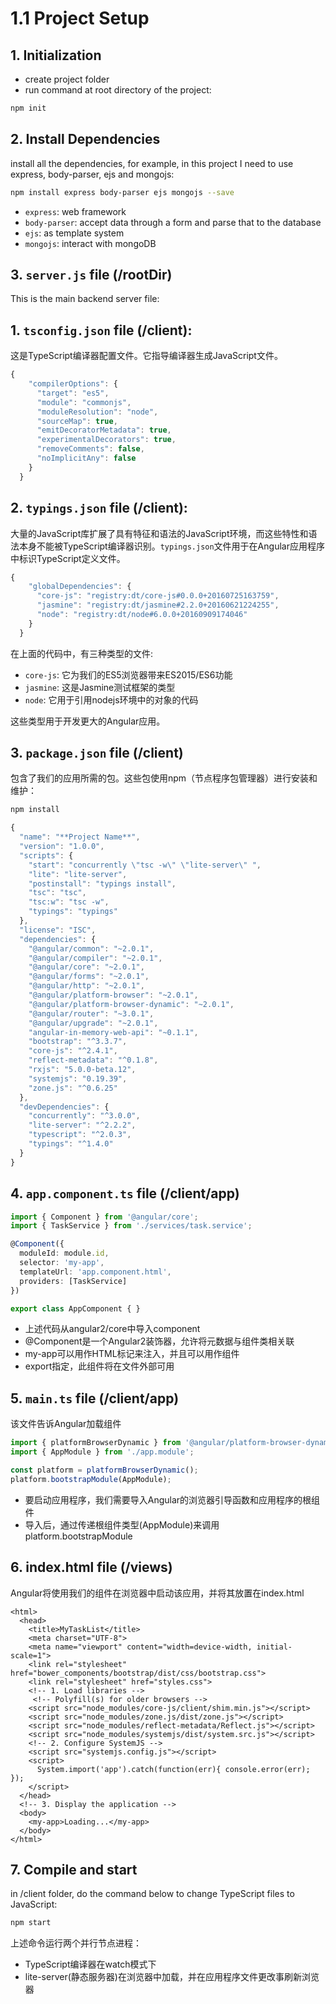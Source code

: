 # 1.1 Project Setup

## 1. Initialization

* create project folder
* run command at root directory of the project:

```bash
npm init
```

## 2. Install Dependencies

install all the dependencies, for example, in this project I need to use express, body-parser, ejs and mongojs:

```bash
npm install express body-parser ejs mongojs --save
```

* `express`: web framework
* `body-parser`: accept data through a form and parse that to the database
* `ejs`: as template system
* `mongojs`: interact with mongoDB

## 3. `server.js` file \(/rootDir\)

This is the main backend server file:



## 1. `tsconfig.json` file \(/client\):

这是TypeScript编译器配置文件。它指导编译器生成JavaScript文件。

```javascript
{
    "compilerOptions": {
      "target": "es5",
      "module": "commonjs",
      "moduleResolution": "node",
      "sourceMap": true,
      "emitDecoratorMetadata": true,
      "experimentalDecorators": true,
      "removeComments": false,
      "noImplicitAny": false
    }
  } 
```

## 2. `typings.json` file \(/client\):

大量的JavaScript库扩展了具有特征和语法的JavaScript环境，而这些特性和语法本身不能被TypeScript编译器识别。`typings.json`文件用于在Angular应用程序中标识TypeScript定义文件。

```javascript
{
    "globalDependencies": {
      "core-js": "registry:dt/core-js#0.0.0+20160725163759",
      "jasmine": "registry:dt/jasmine#2.2.0+20160621224255",
      "node": "registry:dt/node#6.0.0+20160909174046"
    }
  }
```

在上面的代码中，有三种类型的文件:

* `core-js`: 它为我们的ES5浏览器带来ES2015/ES6功能
* `jasmine`: 这是Jasmine测试框架的类型
* `node`: 它用于引用nodejs环境中的对象的代码

这些类型用于开发更大的Angular应用。

## 3. `package.json` file \(/client\)

包含了我们的应用所需的包。这些包使用npm（节点程序包管理器）进行安装和维护：

```bash
npm install
```

```javascript
{
  "name": "**Project Name**",
  "version": "1.0.0",
  "scripts": {
    "start": "concurrently \"tsc -w\" \"lite-server\" ",
    "lite": "lite-server",
    "postinstall": "typings install",
    "tsc": "tsc",
    "tsc:w": "tsc -w",
    "typings": "typings"
  },
  "license": "ISC",
  "dependencies": {
    "@angular/common": "~2.0.1",
    "@angular/compiler": "~2.0.1",
    "@angular/core": "~2.0.1",
    "@angular/forms": "~2.0.1",
    "@angular/http": "~2.0.1",
    "@angular/platform-browser": "~2.0.1",
    "@angular/platform-browser-dynamic": "~2.0.1",
    "@angular/router": "~3.0.1",
    "@angular/upgrade": "~2.0.1",
    "angular-in-memory-web-api": "~0.1.1",
    "bootstrap": "^3.3.7",
    "core-js": "^2.4.1",
    "reflect-metadata": "^0.1.8",
    "rxjs": "5.0.0-beta.12",
    "systemjs": "0.19.39",
    "zone.js": "^0.6.25"
  },
  "devDependencies": {
    "concurrently": "^3.0.0",
    "lite-server": "^2.2.2",
    "typescript": "^2.0.3",
    "typings": "^1.4.0"
  }
}

```

## 4. `app.component.ts` file \(/client/app\)

```typescript
import { Component } from '@angular/core';
import { TaskService } from './services/task.service';

@Component({
  moduleId: module.id,
  selector: 'my-app',
  templateUrl: 'app.component.html',
  providers: [TaskService]
})

export class AppComponent { }
```

* 上述代码从angular2/core中导入component
* @Component是一个Angular2装饰器，允许将元数据与组件类相关联
* my-app可以用作HTML标记来注入，并且可以用作组件
* export指定，此组件将在文件外部可用

## 5. `main.ts` file \(/client/app\)

该文件告诉Angular加载组件

```typescript
import { platformBrowserDynamic } from '@angular/platform-browser-dynamic';
import { AppModule } from './app.module';

const platform = platformBrowserDynamic();
platform.bootstrapModule(AppModule);
```

* 要启动应用程序，我们需要导入Angular的浏览器引导函数和应用程序的根组件
* 导入后，通过传递根组件类型\(AppModule\)来调用platform.bootstrapModule

## 6. index.html file \(/views\)

Angular将使用我们的组件在浏览器中启动该应用，并将其放置在index.html

```markup
<html>
  <head>
    <title>MyTaskList</title>
    <meta charset="UTF-8">
    <meta name="viewport" content="width=device-width, initial-scale=1">
    <link rel="stylesheet" href="bower_components/bootstrap/dist/css/bootstrap.css">
    <link rel="stylesheet" href="styles.css">
    <!-- 1. Load libraries -->
     <!-- Polyfill(s) for older browsers -->
    <script src="node_modules/core-js/client/shim.min.js"></script>
    <script src="node_modules/zone.js/dist/zone.js"></script>
    <script src="node_modules/reflect-metadata/Reflect.js"></script>
    <script src="node_modules/systemjs/dist/system.src.js"></script>
    <!-- 2. Configure SystemJS -->
    <script src="systemjs.config.js"></script>
    <script>
      System.import('app').catch(function(err){ console.error(err); });
    </script>
  </head>
  <!-- 3. Display the application -->
  <body>
    <my-app>Loading...</my-app>
  </body>
</html>
```

## 7. Compile and start

in /client folder, do the command below to change TypeScript files to JavaScript:

```bash
npm start
```

上述命令运行两个并行节点进程：

* TypeScript编译器在watch模式下
* lite-server\(静态服务器\)在浏览器中加载，并在应用程序文件更改事刷新浏览器

